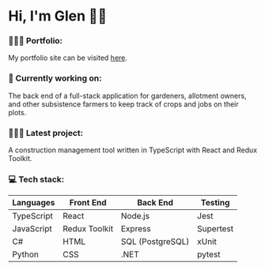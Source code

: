 # Hi, I'm Glen 👋🏼

### 🙎🏽‍♂️ Portfolio:

My portfolio site can be visited [here](https://glen-pearse.netlify.app/).

### 🌱 Currently working on:

The back end of a full-stack application for gardeners, allotment owners, and other subsistence farmers to keep track of crops and jobs on their plots.

### 👨🏽‍💻 Latest project:

A construction management tool written in TypeScript with React and Redux Toolkit.

### 💻 Tech stack:

|Languages|Front End|Back End|Testing|
|---|---|---|---|
|TypeScript|React|Node.js|Jest|
|JavaScript|Redux Toolkit|Express|Supertest|
|C#|HTML|SQL (PostgreSQL)|xUnit|
|Python|CSS|.NET|pytest|

<!---
gcpearse/gcpearse is a ✨ special ✨ repository because its `README.md` (this file) appears on your GitHub profile.
You can click the Preview link to take a look at your changes.
--->
